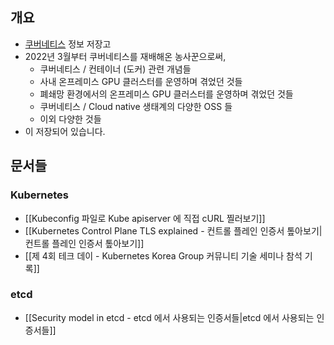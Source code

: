 ## 개요

- [쿠버네티스](https://kubernetes.io/) 정보 저장고
- 2022년 3월부터 쿠버네티스를 재배해온 농사꾼으로써,
	- 쿠버네티스 / 컨테이너 (도커) 관련 개념들
	- 사내 온프레미스 GPU 클러스터를 운영하며 겪었던 것들
	- 폐쇄망 환경에서의 온프레미스 GPU 클러스터를 운영하며 겪었던 것들
	- 쿠버네티스 /  Cloud native 생태계의 다양한 OSS 들
	- 이외 다양한 것들
- 이 저장되어 있습니다.

## 문서들

### Kubernetes

- [[Kubeconfig 파일로 Kube apiserver 에 직접 cURL 찔러보기]]
- [[Kubernetes Control Plane TLS explained - 컨트롤 플레인 인증서 톺아보기|컨트롤 플레인 인증서 톺아보기]]
- [[제 4회 테크 데이 - Kubernetes Korea Group 커뮤니티 기술 세미나 참석 기록]]

### etcd

- [[Security model in etcd - etcd 에서 사용되는 인증서들|etcd 에서 사용되는 인증서들]]